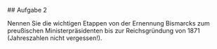 \## Aufgabe 2



Nennen Sie die wichtigen Etappen von der Ernennung Bismarcks zum preußischen Ministerpräsidenten bis zur Reichsgründung von 1871 (Jahreszahlen nicht vergessen!).

